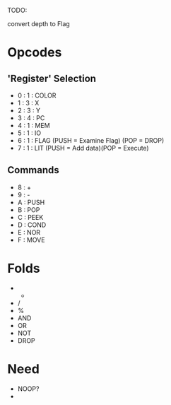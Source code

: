 TODO:

convert depth to Flag


# Opcodes

## 'Register' Selection
- 0 : 1 : COLOR
- 1 : 3 : X
- 2 : 3 : Y
- 3 : 4 : PC
- 4 : 1 : MEM
- 5 : 1 : IO
- 6 : 1 : FLAG (PUSH = Examine Flag) (POP = DROP) 
- 7 : 1 : LIT (PUSH = Add data)(POP = Execute)

## Commands
- 8 : +
- 9 : -
- A : PUSH
- B : POP
- C : PEEK
- D : COND
- E : NOR
- F : MOVE


# Folds

- *
- /
- %
- AND
- OR
- NOT
- DROP

# Need

- NOOP?
- 